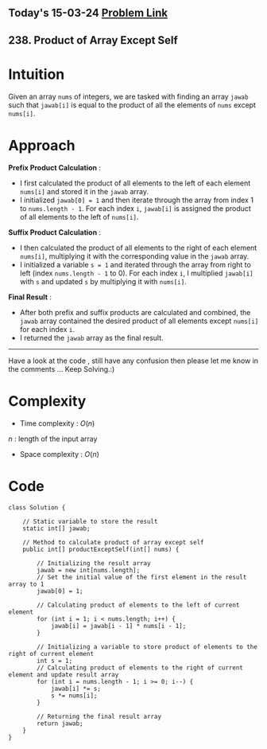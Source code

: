 ## Today's 15-03-24 [Problem Link](https://leetcode.com/problems/product-of-array-except-self/description/?envType=daily-question&envId=2024-03-15)
## 238. Product of Array Except Self

# Intuition
<!-- Describe your first thoughts on how to solve this problem. -->
Given an array `nums` of integers, we are tasked with finding an array `jawab` such that `jawab[i]` is equal to the product of all the elements of `nums` except `nums[i]`.

# Approach
<!-- Describe your approach to solving the problem. -->
**Prefix Product Calculation** :
   - I first calculated the product of all elements to the left of each element `nums[i]` and stored it in the `jawab` array.
   - I initialized `jawab[0] = 1` and then iterate through the array from index 1 to `nums.length - 1`. For each index `i`, `jawab[i]` is assigned the product of all elements to the left of `nums[i]`.

**Suffix Product Calculation** :
   - I then calculated the product of all elements to the right of each element `nums[i]`, multiplying it with the corresponding value in the `jawab` array.
   - I initialized a variable `s = 1` and iterated through the array from right to left (index `nums.length - 1` to 0). For each index `i`, I multiplied `jawab[i]` with `s` and updated `s` by multiplying it with `nums[i]`.

**Final Result** :
   - After both prefix and suffix products are calculated and combined, the `jawab` array contained the desired product of all elements except `nums[i]` for each index `i`.
   - I returned the `jawab` array as the final result.

---
Have a look at the code , still have any confusion then please let me know in the comments ... Keep Solving.:)
# Complexity
- Time complexity : $O(n)$
<!-- Add your time complexity here, e.g. $$O(n)$$ -->
$n$ : length of the input array
- Space complexity : $O(n)$
<!-- Add your space complexity here, e.g. $$O(n)$$ -->

# Code
```
class Solution {
    
    // Static variable to store the result
    static int[] jawab;

    // Method to calculate product of array except self
    public int[] productExceptSelf(int[] nums) {
        
        // Initializing the result array
        jawab = new int[nums.length];
        // Set the initial value of the first element in the result array to 1
        jawab[0] = 1;

        // Calculating product of elements to the left of current element
        for (int i = 1; i < nums.length; i++) {
            jawab[i] = jawab[i - 1] * nums[i - 1];
        }

        // Initializing a variable to store product of elements to the right of current element
        int s = 1;
        // Calculating product of elements to the right of current element and update result array
        for (int i = nums.length - 1; i >= 0; i--) {
            jawab[i] *= s;
            s *= nums[i];
        }

        // Returning the final result array
        return jawab;
    }
}
```